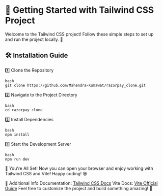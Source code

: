 # 🚀 Getting Started with Tailwind CSS Project

Welcome to the Tailwind CSS project! Follow these simple steps to set up and run the project locally. 🌟

## 🛠️ Installation Guide
1️⃣ Clone the Repository

```
bash
git clone https://github.com/Mahendra-Kumawat/razorpay_clone.git

```

2️⃣ Navigate to the Project Directory

```
bash
cd razorpay_clone
```

2️⃣ Install Dependencies

```
bash
npm install
```

3️⃣ Start the Development Server

```
bash
npm run dev
```

🎉 You're All Set!
Now you can open your browser and enjoy working with Tailwind CSS and Vite! Happy coding! 😎

📄 Additional Info
Documentation: [Tailwind CSS Docs](https://tailwindcss.com/docs)
Vite Docs: [Vite Official Guide](https://vite.dev/guide)
Feel free to customize the project and build something amazing! 🚀
